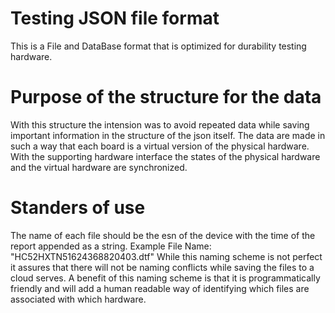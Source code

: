 # Testing JSON file format
This is a File and DataBase format that is optimized for durability testing hardware.

# Purpose of the structure for the data
With this structure the intension was to avoid repeated data while saving important information in the structure of the json itself.
The data are made in such a way that each board is a virtual version of the physical hardware.
With the supporting hardware interface the states of the physical hardware and the virtual hardware are synchronized.

# Standers of use
The name of each file should be the esn of the device with the time of the report appended as a string.
Example File Name: "HC52HXTN51624368820403.dtf"
While this naming scheme is not perfect it assures that there will not be naming conflicts while saving the files to a cloud serves.
A benefit of this naming scheme is that it is programmatically friendly and will add a human readable way of identifying which files are associated with which hardware.